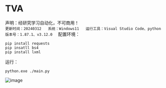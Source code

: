 # TVA
声明：经研究学习自动化，不可商用！  
`
更新时间：20240312  
系统：Windows11  
运行工具：Visual Studio Code、python  
版本号：1.87.1、v3.12.0  
`
配置环境：
```
pip install requests
pip insatll bs4
pip install lxml
```

运行：
```
python.exe ./main.py
```
![image](https://github.com/MrBaize/TVA/assets/41193777/868c8d43-e0dc-4339-a1cc-4e72335e7237)

